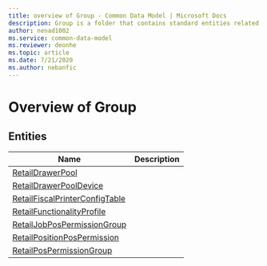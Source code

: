 ```yaml
---
title: overview of Group - Common Data Model | Microsoft Docs
description: Group is a folder that contains standard entities related to the Common Data Model.
author: nenad1002
ms.service: common-data-model
ms.reviewer: deonhe
ms.topic: article
ms.date: 7/21/2020
ms.author: nebanfic
---
```


# Overview of Group


## Entities

|Name|Description|
|---|---|
|[RetailDrawerPool](RetailDrawerPool.md)||
|[RetailDrawerPoolDevice](RetailDrawerPoolDevice.md)||
|[RetailFiscalPrinterConfigTable](RetailFiscalPrinterConfigTable.md)||
|[RetailFunctionalityProfile](RetailFunctionalityProfile.md)||
|[RetailJobPosPermissionGroup](RetailJobPosPermissionGroup.md)||
|[RetailPositionPosPermission](RetailPositionPosPermission.md)||
|[RetailPosPermissionGroup](RetailPosPermissionGroup.md)||
